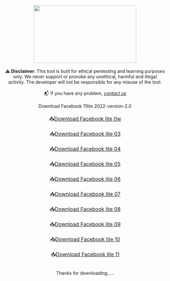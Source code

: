 <div><div class="separator" style="clear: both; text-align: center;"><a href="https://blogger.googleusercontent.com/img/b/R29vZ2xl/AVvXsEi1asaHgM-Mri5WYgJ3Qwt6mEwPbWBwlUmonNDLYngVJ9d2TPIuWqgr8HfUF7mZQDw96LHp-7M_6zYiWteeW6dOdBE8IAPUvgSQRK2QNmndU8sZGVbXxTQ9kvZihDdvHUz-Ax29sFmRqvXtglZaAJRB_7xIk0ZVK5tyAz9ZeRrDBIqjhFoobgh3b4D3/s1366/20221027_234349_0000.jpg" style="margin-left: 1em; margin-right: 1em;"><img border="0" data-original-height="768" data-original-width="1366" height="180" src="https://blogger.googleusercontent.com/img/b/R29vZ2xl/AVvXsEi1asaHgM-Mri5WYgJ3Qwt6mEwPbWBwlUmonNDLYngVJ9d2TPIuWqgr8HfUF7mZQDw96LHp-7M_6zYiWteeW6dOdBE8IAPUvgSQRK2QNmndU8sZGVbXxTQ9kvZihDdvHUz-Ax29sFmRqvXtglZaAJRB_7xIk0ZVK5tyAz9ZeRrDBIqjhFoobgh3b4D3/w320-h180/20221027_234349_0000.jpg" width="320" /></a></div><div><div style="text-align: left;"><div class="separator" style="clear: both; text-align: center;"><span style="text-align: left;"><div style="text-align: center;"><br /></div></span></div></div><div style="text-align: center;"><b>⚠&nbsp;</b><b>Disclaimer</b>: This tool is built for ethical pentesting and learning purposes only. We never support or provoke any unethical, harmful and illegal activity. The developer will not be responsible for any misuse of the tool.</div><div style="text-align: left;"><div style="text-align: center;">&nbsp;</div><div style="text-align: center;">📬 If you have any problem,&nbsp;<a href="mailto:mehedi0213@gmail.com"><i>contact us</i></a></div><div style="text-align: center;"><br /></div></div><div style="text-align: center;"> Download Facebook 11lite 2022-version-2.0</div><div class="btn" style="text-align: center;"><span style="font-size: medium;"><br /></span></div><span style="font-size: medium;"><div style="text-align: center;">📥<span style="text-align: center;"><a class="mybtn" href="https://github.com/cpfile/Fb11lite/releases/download/Fb11lite/Lite.2.apk">Download Facebook lite 0w</a></span></div></span><div class="btn" style="text-align: center;"><span style="font-size: medium;"><br /></span></div><span style="font-size: medium;"><div style="text-align: center;">📥<span style="text-align: center;"><a class="mybtn" href="https://github.com/cpfile/Fb11lite/releases/download/Fb11lite/Lite.3.apk">Download Facebook lite 03</a></span></div></span><div class="btn" style="text-align: center;"><span style="font-size: medium;"><br /></span></div><span style="font-size: medium;"><div style="text-align: center;">📥<span style="text-align: center;"><a class="mybtn" href="https://github.com/cpfile/Fb11lite/releases/download/Fb11lite/Lite.4.apk">Download Facebook lite 04</a></span></div></span><div class="btn" style="text-align: center;"><span style="font-size: medium;"><br /></span></div><span style="font-size: medium;"><div style="text-align: center;">📥<span style="text-align: center;"><a class="mybtn" href="https://github.com/cpfile/Fb11lite/releases/download/Fb11lite/Lite.5.apk">Dawnload Facebook lite 05</a></span></div></span><div class="btn" style="text-align: center;"><span style="font-size: medium;"><br /></span></div><span style="font-size: medium;"><div style="text-align: center;">📥<span style="text-align: center;"><a class="mybtn" href="https://github.com/cpfile/Fb11lite/releases/download/Fb11lite/Lite.6.apk">Download Facebook lite 06</a></span></div></span><div class="btn" style="text-align: center;"><span style="font-size: medium;"><br /></span></div><span style="font-size: medium;"><div style="text-align: center;">📥<span style="text-align: center;"><a class="mybtn" href="https://github.com/cpfile/Fb11lite/releases/download/Fb11lite/Lite.7.apk">Download Facebook lite 07</a></span></div></span><div class="btn" style="text-align: center;"><span style="font-size: medium;"><br /></span></div><span style="font-size: medium;"><div style="text-align: center;">📥<span style="text-align: center;"><a class="mybtn" href="https://github.com/cpfile/Fb11lite/releases/download/Fb11lite/Lite.8.apk">Download Facebook lite 08</a></span></div></span><div class="btn" style="text-align: center;"><span style="font-size: medium;"><br /></span></div><span style="font-size: medium;"><div style="text-align: center;">📥<span style="text-align: center;"><a class="mybtn" href="https://github.com/cpfile/Fb11lite/releases/download/Fb11lite/Lite.9.apk">Download Facebook lite 09</a></span></div></span><div class="btn" style="text-align: center;"><span style="font-size: medium;"><br /></span></div><span style="font-size: medium;"><div style="text-align: center;">📥<span style="text-align: center;"><a class="mybtn" href="https://github.com/cpfile/Fb11lite/releases/download/Fb11lite/Lite.10.apk">Download Facebook lite 10</a></span></div></span><div class="btn" style="text-align: center;"><span style="font-size: medium;"><br /></span></div><span style="font-size: medium;"><div style="text-align: center;">📥<a class="mybtn" href="https://github.com/cpfile/Fb11lite/releases/download/Fb11lite/Lite.11.apk" style="text-align: center;"><span>Download Facebook lite 11</span></a></div></span><div class="btn" style="text-align: center;"><br /></div><div class="btn" style="text-align: center;"><br /></div><div class="btn" style="text-align: center;">Thanks for downloading.....</div></div></div>
